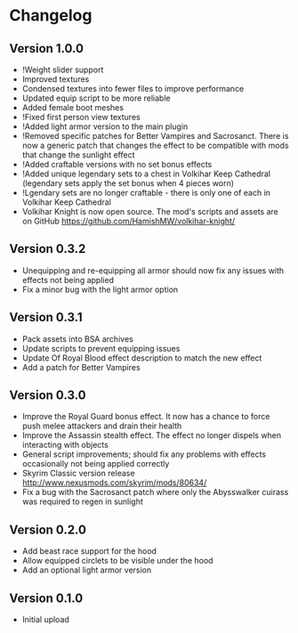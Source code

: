 # Changelog

## Version 1.0.0
- !Weight slider support
- Improved textures
- Condensed textures into fewer files to improve performance
- Updated equip script to be more reliable
- Added female boot meshes
- !Fixed first person view textures
- !Added light armor version to the main plugin
- !Removed specific patches for Better Vampires and Sacrosanct. There is now a generic patch that changes the effect to be compatible with mods that change the sunlight effect
- !Added craftable versions with no set bonus effects
- !Added unique legendary sets to a chest in Volkihar Keep Cathedral (legendary sets apply the set bonus when 4 pieces worn)
- !Lgendary sets are no longer craftable - there is only one of each in Volkihar Keep Cathedral
- Volkihar Knight is now open source. The mod's scripts and assets are on GitHub https://github.com/HamishMW/volkihar-knight/

## Version 0.3.2
- Unequipping and re-equipping all armor should now fix any issues with effects not being applied
- Fix a minor bug with the light armor option

## Version 0.3.1
- Pack assets into BSA archives
- Update scripts to prevent equipping issues
- Update Of Royal Blood effect description to match the new effect
- Add a patch for Better Vampires

## Version 0.3.0
- Improve the Royal Guard bonus effect. It now has a chance to force push melee attackers and drain their health
- Improve the Assassin stealth effect. The effect no longer dispels when interacting with objects
- General script improvements; should fix any problems with effects occasionally not being applied correctly
- Skyrim Classic version release http://www.nexusmods.com/skyrim/mods/80634/
- Fix a bug with the Sacrosanct patch where only the Abysswalker cuirass was required to regen in sunlight

## Version 0.2.0
- Add beast race support for the hood
- Allow equipped circlets to be visible under the hood
- Add an optional light armor version

## Version 0.1.0
- Initial upload
